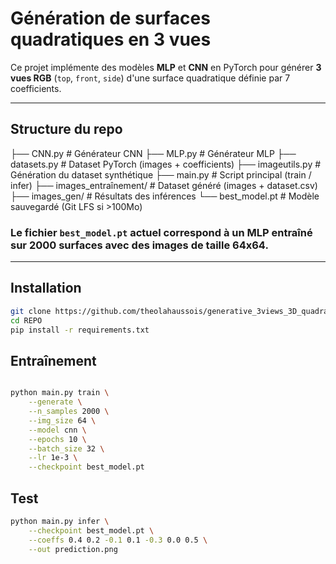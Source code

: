 # Génération de surfaces quadratiques en 3 vues

Ce projet implémente des modèles **MLP** et **CNN** en PyTorch pour générer **3 vues RGB** (`top`, `front`, `side`) d'une surface quadratique définie par 7 coefficients.

---

## Structure du repo

├── CNN.py # Générateur CNN
├── MLP.py # Générateur MLP
├── datasets.py # Dataset PyTorch (images + coefficients)
├── imageutils.py # Génération du dataset synthétique
├── main.py # Script principal (train / infer)
├── images_entraînement/ # Dataset généré (images + dataset.csv)
├── images_gen/ # Résultats des inférences
└── best_model.pt # Modèle sauvegardé (Git LFS si >100Mo)

### Le fichier `best_model.pt` actuel correspond à un **MLP entraîné sur 2000 surfaces** avec des images de taille **64x64**.

---

## Installation

```bash
git clone https://github.com/theolahaussois/generative_3views_3D_quadratic_curves.git
cd REPO
pip install -r requirements.txt
```

## Entraînement 

```bash

python main.py train \
    --generate \
    --n_samples 2000 \
    --img_size 64 \
    --model cnn \
    --epochs 10 \
    --batch_size 32 \
    --lr 1e-3 \
    --checkpoint best_model.pt
```


## Test

```bash
python main.py infer \
    --checkpoint best_model.pt \
    --coeffs 0.4 0.2 -0.1 0.1 -0.3 0.0 0.5 \
    --out prediction.png
```
